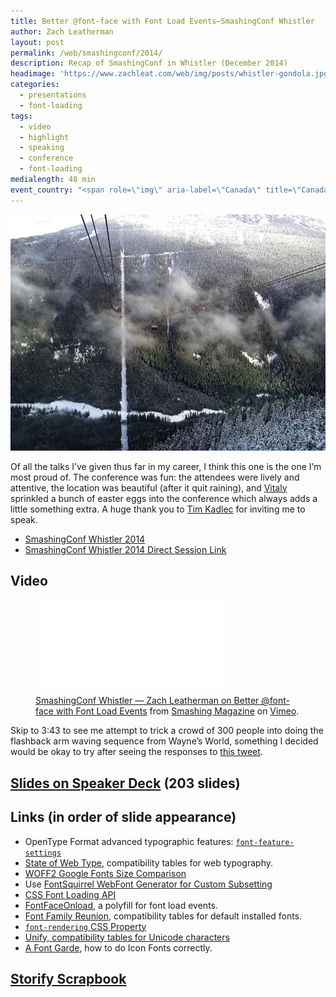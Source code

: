 ```yaml
---
title: Better @font-face with Font Load Events—SmashingConf Whistler
author: Zach Leatherman
layout: post
permalink: /web/smashingconf/2014/
description: Recap of SmashingConf in Whistler (December 2014)
headimage: 'https://www.zachleat.com/web/img/posts/whistler-gondola.jpg'
categories:
  - presentations
  - font-loading
tags:
  - video
  - highlight
  - speaking
  - conference
  - font-loading
medialength: 48 min
event_country: "<span role=\"img\" aria-label=\"Canada\" title=\"Canada\">\U0001F1E8\U0001F1E6</span>"
---
```


<img src="/web/img/posts/whistler-gondola.jpg" alt="Whistler Gondola View">

Of all the talks I’ve given thus far in my career, I think this one is the one I’m most proud of. The conference was fun: the attendees were lively and attentive, the location was beautiful (after it quit raining), and [Vitaly](https://twitter.com/smashingmag) sprinkled a bunch of easter eggs into the conference which always adds a little something extra. A huge thank you to [Tim Kadlec](https://twitter.com/tkadlec) for inviting me to speak.

* [SmashingConf Whistler 2014](http://smashingconf.com/whistler-2014/)
* [SmashingConf Whistler 2014 Direct Session Link](http://smashingconf.com/whistler-2014/speakers/zach-leatherman)

## Video

<figure>
	<div class="fullwidth"><div class="fluid-width-video-wrapper"><iframe src="//player.vimeo.com/video/118908533?title=0&byline=0&portrait=0" frameborder="0" webkitallowfullscreen mozallowfullscreen allowfullscreen></iframe></div></div>
	<figcaption><a href="https://vimeo.com/118908533">SmashingConf Whistler &mdash; Zach Leatherman on Better @font-face with Font Load Events</a> from <a href="https://vimeo.com/smashingmagazine">Smashing Magazine</a> on <a href="https://vimeo.com">Vimeo</a>.</figcaption>
</figure>

Skip to 3:43 to see me attempt to trick a crowd of 300 people into doing the flashback arm waving sequence from Wayne’s World, something I decided would be okay to try after seeing the responses to [this tweet](https://twitter.com/zachleat/status/542473405803790336).

## [Slides on Speaker Deck](https://speakerdeck.com/zachleat/remodeling-at-font-face) (203 slides)

## Links (in order of slide appearance)

* OpenType Format advanced typographic features: [`font-feature-settings`](https://developer.mozilla.org/en-US/docs/Web/CSS/font-feature-settings)
* [State of Web Type](http://stateofwebtype.com/), compatibility tables for web typography.
* [WOFF2 Google Fonts Size Comparison](https://groups.google.com/a/chromium.org/forum/#!topic/chromium-dev/j27Ou4RtvQI/discussion)
* Use [FontSquirrel WebFont Generator for Custom Subsetting](http://www.fontsquirrel.com/tools/webfont-generator)
* [CSS Font Loading API](http://www.w3.org/TR/css-font-loading/)
* [FontFaceOnload](https://github.com/zachleat/fontfaceonload), a polyfill for font load events.
* [Font Family Reunion](http://fontfamily.io/), compatibility tables for default installed fonts.
* [`font-rendering` CSS Property](https://github.com/KenjiBaheux/css-font-rendering)
* [Unify, compatibility tables for Unicode characters](http://unicode.johnholtripley.co.uk/)
* [A Font Garde](https://github.com/filamentgroup/a-font-garde), how to do Icon Fonts correctly.

## [Storify Scrapbook](https://storify.com/zachleat/smashingconf-whistler-2014)
